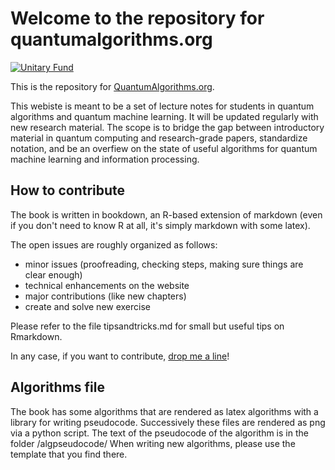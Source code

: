 # Welcome to the repository for quantumalgorithms.org

[![Unitary Fund](https://img.shields.io/badge/Supported%20By-UNITARY%20FUND-brightgreen.svg?style=for-the-badge)](http://unitary.fund)


This is the repository for [QuantumAlgorithms.org](https://quantumalgorithms.org). 

This webiste is meant to be a set of lecture notes for students in quantum algorithms and quantum machine learning. 
It will be updated regularly with new research material. The scope is to bridge the gap between introductory material in quantum computing and research-grade papers, standardize notation, and be an overfiew on the state of useful algorithms for quantum machine learning and information processing.



## How to contribute

The book is written in bookdown, an R-based extension of markdown (even if you don't need to know R at all, it's simply markdown with some latex). 

The open issues are roughly organized as follows:

- minor issues (proofreading, checking steps, making sure things are clear enough)
- technical enhancements on the website
- major contributions (like new chapters)
- create and solve new exercise

Please refer to the file tipsandtricks.md for small but useful tips on Rmarkdown. 

In any case, if you want to contribute, [drop me a line](mailto://scinawa@luongo.pro)!


## Algorithms file

The book has some algorithms that are rendered as latex algorithms with a library 
for writing pseudocode. Successively these files are rendered as png via a python script. 
The text of the pseudocode of the algorithm is in the folder /algpseudocode/
When writing new algorithms, please use the template that you find there. 


